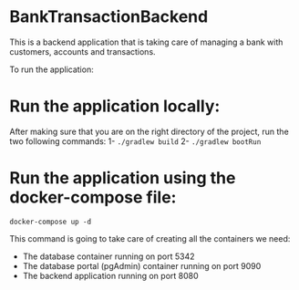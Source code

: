 # BankTransactionBackend

This is a backend application that is taking care of managing a bank with customers, accounts and transactions.

To run the application:

# Run the application locally:
After making sure that you are on the right directory of the project, run the two following commands:
    1- `./gradlew build`
    2- `./gradlew bootRun`

# Run the application using the docker-compose file:

`docker-compose up -d`

This command is going to take care of creating all the containers we need:

- The database container running on port 5342
- The database portal (pgAdmin) container running on port 9090
- The backend application running on port 8080